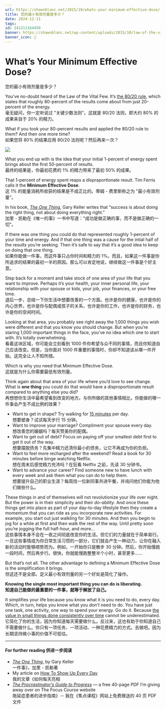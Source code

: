 ```yaml
---
url: https://shawnblanc.net/2015/10/whats-your-minimum-effective-dose/
title: 您的最小有效剂量是多少？
date: 2024-12-11
tags: 
id: 241211164450
banner: https://shawnblanc.net/wp-content/uploads/2015/10/law-of-the-vital-few-cubed-960.jpg
banner_icon: 🔖
---
```

# What’s Your Minimum Effective Dose?  
您的最小有效剂量是多少？

You’ve no-doubt heard of the Law of the Vital Few. It’s [the 80/20 rule](https://en.wikipedia.org/wiki/Pareto_principle), which states that roughly 80-percent of the results come about from just 20-percent of the energy.  
毫无疑问，你一定听说过 "关键少数法则"。这就是 80/20 法则，即大约 80% 的成果来自于 20% 的精力。

What if you took your 80-percent results and applied the 80/20 rule to them? And then one more time?  
如果您将 80% 的结果应用 80/20 法则呢？然后再来一次？

![](https://shawnblanc.net/wp-content/uploads/2015/10/law-of-the-vital-few-cubed-960.jpg)


What you end up with is the idea that your initial 1-percent of energy spent brings about the first 50-percent of results.  
最终的结果是，你最初花费的 1% 的精力带来了最初 50% 的成果。

That 1-percent of energy spent reaps a dispraportionate result. Tim Ferris calls it the **Minimum Effective Dose**.  
这 1% 的能量消耗所收获的结果是不成正比的。蒂姆 - 费里斯称之为 "最小有效剂量"。

In his book, [_The One Thing_](https://www.amazon.com/dp/1885167776/ref=nosim&tag=shabla-20), Gary Keller writes that “success is about doing the right thing, not about doing everything right.”  
加里 - 凯勒在《唯一的事》一书中写道："成功是做正确的事，而不是做正确的一切"。

If there was one thing you could do that represented roughly 1-percent of your time and energy. And if that one thing was a cause for the intial half of the results you’re seeking. Then it’s safe to say that it’s a good idea to keep on doing that one thing.  
如果你能做一件事，而这件事只占你时间和精力的 1%。而且，如果这一件事是你所追求的结果的最初一半的原因。那么可以肯定地说，继续做这一件事是个好主意。

Step back for a moment and take stock of one area of your life that you want to improve. Perhaps it’s your health, your inner personal life, your relationship with your spouse or kids, your job, your finances, or your free time.  
退后一步，总结一下你生活中想要改善的一个方面。也许是你的健康，也许是你的内心世界，也许是你与配偶或孩子的关系，也许是你的工作，也许是你的财务，也许是你的空闲时间。

Looking at that area, you probably see right away the 1,000 things you wish were different and that you know you should change. But when you’re staring 1,000 important things in the face, you’ve no idea which one to start with. It’s totally overwhelming.  
看着这块区域，你可能会立刻看到 1000 件你希望与众不同的事情，而且你知道自己应该改变。但是，当你面对 1000 件重要的事情时，你却不知道该从哪一件开始。这完全让人不知所措。

Which is why you need that Minimum Effective Dose.  
这就是为什么你需要最低有效剂量。

Think again about that area of your life where you’d love to see change. What is **one thing** you could do that would have a disproportionate result compared to anything else you did?  
再想想你生活中最希望看到改变的地方。与你所做的其他事情相比，你能做的哪一件事会产生不成比例的效果？

*   Want to get in shape? Try walking for [15 minutes](https://shawnblanc.net/2019/04/three-things-that-have-helped-with-daily-workouts/) per day.  
    想要塑身？试试每天步行 15 分钟。
*   Want to improve your marriage? Compliment your spouse every day.  
    想改善您的婚姻吗？每天赞美你的配偶。
*   Want to get out of debt? Focus on paying off your smallest debt first to get it out of the way.  
    想要摆脱债务？先集中精力还清你最小的债务，让它不再成为你的负担。
*   Want to feel more recharged after the weekend? Read a book for 30 minutes before binge watching Netflix.  
    想在周末后感觉精力充沛吗？在狂看 Netflix 之前，先读 30 分钟书。
*   Want to advance your career? Find someone new to have lunch with every week and ask them what you can do to help them.  
    想要提升自己的职业生涯？每周找一位新同事共进午餐，并询问他们你能为他们做些什么。

These things in and of themselves will not revolutionize your life over night. But the power is in their simplicity and their _do-ability_. And once these things get into place as part of your day-to-day lifestyle then they create a momentum that you can ride as you incorporate new activities. For example, you start out just walkling for 30 minutes. And then you begin to jog for a while at first and then walk the rest of the way. Until pretty soon you’re jogging the full half-hour, and more…  
这些事情本身不会在一夜之间彻底改变你的生活。但它们的力量就在于简单易行。一旦这些事情成为你日常生活习惯的一部分，它们就会产生一种动力，让你在融入新的活动时能够顺势而为。例如，一开始你只是散步 30 分钟。然后，你开始慢跑一段时间，然后再步行。很快，你就能慢跑整整半个小时，甚至更多......

But that’s not all. The other advantage to defining a Minimum Effective Dose is the simplification it brings.  
但这还不是全部。定义最小有效剂量的另一个好处是简化了操作。

**Knowing the single most important thing you can do is liberating.  
知道自己能做的最重要的一件事，就等于解放了自己。**

It simplifies your life because you know what it is you need to do, every day. Which, in turn, helps you know what you _don’t_ need to do. You have just one task, one activity, one way to spend your energy. Go do it. Because [the value in small things done consistently over time](https://shawnblanc.net/2015/08/building-better-defaults/) cannot be underestimated.  
它简化了你的生活，因为你知道每天需要做什么。反过来，这也有助于你知道自己不需要做什么。你只有一项任务、一项活动、一种花费精力的方式。去做吧。因为长期坚持做小事的价值不可低估。

* * *

#### For further reading 供进一步阅读

*   _[The One Thing](https://www.amazon.com/dp/1885167776/ref=nosim&tag=shabla-20)_, by Gary Keller  
    一件事》，加里 - 凯勒著
*   My article on [How To Show Up Every Day](https://shawnblanc.net/2015/04/how-to-show-up-every-day/)  
    我的文章《如何每天亮相
*   [_The Procrastinator’s Guide to Progress_](https://thefocuscourse.com/procrastination-guide/) — a free 40-page PDF I’m giving away over on The Focus Course website  
    拖延症患者的进步指南》-- 我在《焦点课程》网站上免费赠送的 40 页 PDF 文件